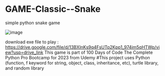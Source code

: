 # GAME-Classic--Snake
simple python snake game

![image](https://github.com/ikhsanmasu/GAME-Classic--Snake/assets/76894210/202991ba-5f88-4f6e-848f-3d88b845c5ca)


download exe file to play : https://drive.google.com/file/d/13BXInKs9q4FsUTp2Kpp1_974im5qHTWp/view?usp=drive_link This game is part of 100 Days of Code The Complete Python Pro Bootcamp for 2023 from Udemy #This project uses Python (function, f keyword for string, object, class, inheritance, etc), turtle library, and random library
